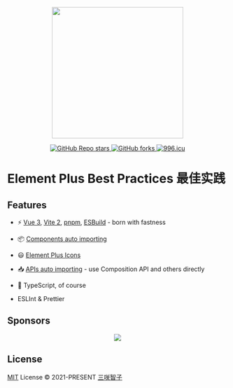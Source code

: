 <p align="center">
  <img width="300px" src="https://user-images.githubusercontent.com/10731096/95823103-9ce15780-0d5f-11eb-8010-1bd1b5910d4f.png">
</p>

<p align="center">
  <a href="https://github.com/sxzz/element-plus-best-practices">
    <img alt="GitHub Repo stars" src="https://img.shields.io/github/stars/sxzz/element-plus-best-practices?style=social">
  </a>
  <a href="https://github.com/sxzz/element-plus-best-practices">
    <img alt="GitHub forks" src="https://img.shields.io/github/forks/sxzz/element-plus-best-practices?style=social">
  </a>
  <a href="https://996.icu">
    <img src="https://img.shields.io/badge/link-996.icu-red.svg" alt="996.icu" />
  </a>
  <br>
</p>

# Element Plus Best Practices 最佳实践

## Features

- ⚡️ [Vue 3](https://github.com/vuejs/vue-next), [Vite 2](https://github.com/vitejs/vite), [pnpm](https://pnpm.js.org/), [ESBuild](https://github.com/evanw/esbuild) - born with fastness

- 📦 [Components auto importing](https://github.com/antfu/unplugin-auto-import)

- 😃 [Element Plus Icons](https://github.com/antfu/unplugin-icons)

- 📥 [APIs auto importing](https://github.com/antfu/unplugin-auto-import) - use Composition API and others directly

- 🦾 TypeScript, of course

- ESLInt & Prettier

## Sponsors

<p align="center">
  <a href="https://cdn.jsdelivr.net/gh/sxzz/sponsors/sponsors.svg">
    <img src='https://cdn.jsdelivr.net/gh/sxzz/sponsors/sponsors.svg'/>
  </a>
</p>

## License

[MIT](./LICENSE) License © 2021-PRESENT [三咲智子](https://github.com/sxzz)
